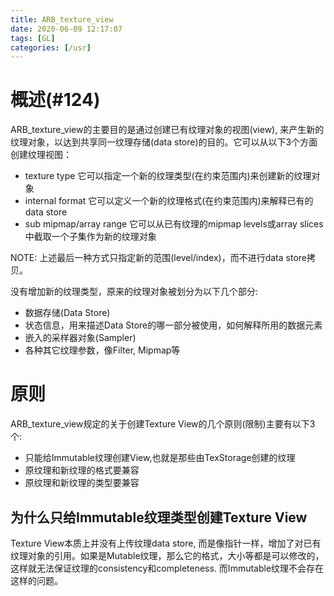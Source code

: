 ```yaml
---
title: ARB_texture_view
date: 2020-06-09 12:17:07
tags: [GL]
categories: [/usr]
---
```


# 概述(#124)

ARB_texture_view的主要目的是通过创建已有纹理对象的视图(view), 来产生新的纹理对象，以达到共享同一纹理存储(data store)的目的。它可以从以下3个方面创建纹理视图：

<!--more-->

- texture type 它可以指定一个新的纹理类型(在约束范围内)来创建新的纹理对象
- internal format 它可以定义一个新的纹理格式(在约束范围内)来解释已有的data store
- sub mipmap/array range 它可以从已有纹理的mipmap levels或array slices中截取一个子集作为新的纹理对象

NOTE: 上述最后一种方式只指定新的范围(level/index)，而不进行data store拷贝。



没有增加新的纹理类型，原来的纹理对象被划分为以下几个部分:
- 数据存储(Data Store)
- 状态信息，用来描述Data Store的哪一部分被使用，如何解释所用的数据元素
- 嵌入的采样器对象(Sampler)
- 各种其它纹理参数，像Filter, Mipmap等

# 原则
ARB_texture_view规定的关于创建Texture View的几个原则(限制)主要有以下3个:
- 只能给Immutable纹理创建View,也就是那些由TexStorage创建的纹理
- 原纹理和新纹理的格式要兼容
- 原纹理和新纹理的类型要兼容

## 为什么只给Immutable纹理类型创建Texture View

Texture View本质上并没有上传纹理data store, 而是像指针一样，增加了对已有纹理对象的引用。如果是Mutable纹理，那么它的格式，大小等都是可以修改的，这样就无法保证纹理的consistency和completeness. 而Immutable纹理不会存在这样的问题。